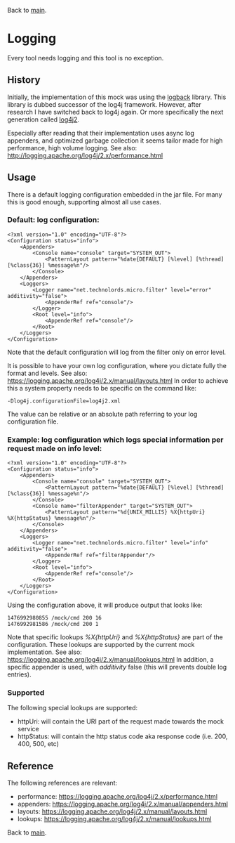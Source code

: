 Back to [main](../README.md).

# Logging
Every tool needs logging and this tool is no exception.

## History
Initially, the implementation of this mock was using the [logback](http://logback.qos.ch/) library. This library is dubbed successor of the log4j framework. However, after research I have switched back to log4j again. Or more specifically the next generation called [log4j2](http://logging.apache.org/log4j/2.x/).

Especially after reading that their implementation uses async log appenders, and optimized garbage collection it seems tailor made for high performance, high volume logging. See also: http://logging.apache.org/log4j/2.x/performance.html
 
## Usage
There is a default logging configuration embedded in the jar file. For many this is good enough, supporting almost all use cases.

### Default: log configuration:

    <?xml version="1.0" encoding="UTF-8"?>
    <Configuration status="info">
        <Appenders>
            <Console name="console" target="SYSTEM_OUT">
                <PatternLayout pattern="%date{DEFAULT} [%level] [%thread] [%class{36}] %message%n"/>
            </Console>
        </Appenders>
        <Loggers>
            <Logger name="net.technolords.micro.filter" level="error" additivity="false">
                <AppenderRef ref="console"/>
            </Logger>
            <Root level="info">
                <AppenderRef ref="console"/>
            </Root>
        </Loggers>
    </Configuration>

Note that the default configuration will log from the filter only on error level.

It is possible to have your own log configuration, where you dictate fully the format and levels. See also: https://logging.apache.org/log4j/2.x/manual/layouts.html
In order to achieve this a system property needs to be specific on the command like:

    -Dlog4j.configurationFile=log4j2.xml

The value can be relative or an absolute path referring to your log configuration file.

### Example: log configuration which logs special information per request made on info level:

    <?xml version="1.0" encoding="UTF-8"?>
    <Configuration status="info">
        <Appenders>
            <Console name="console" target="SYSTEM_OUT">
                <PatternLayout pattern="%date{DEFAULT} [%level] [%thread] [%class{36}] %message%n"/>
            </Console>
            <Console name="filterAppender" target="SYSTEM_OUT">
                <PatternLayout pattern="%d{UNIX_MILLIS} %X{httpUri} %X{httpStatus} %message%n"/>
            </Console>
        </Appenders>
        <Loggers>
            <Logger name="net.technolords.micro.filter" level="info" additivity="false">
                <AppenderRef ref="filterAppender"/>
            </Logger>
            <Root level="info">
                <AppenderRef ref="console"/>
            </Root>
        </Loggers>
    </Configuration>

Using the configuration above, it will produce output that looks like:

    1476992980855 /mock/cmd 200 16
    1476992981586 /mock/cmd 200 1
    
Note that specific lookups _%X{httpUri}_ and _%X{httpStatus}_ are part of the configuration. These lookups are supported by the current mock implementation. 
See also: https://logging.apache.org/log4j/2.x/manual/lookups.html
In addition, a specific appender is used, with _additivity_ false (this will prevents double log entries).

### Supported 
The following special lookups are supported:
* httpUri: will contain the URI part of the request made towards the mock service
* httpStatus: will contain the http status code aka response code (i.e. 200, 400, 500, etc)

## Reference
The following references are relevant:
* performance: https://logging.apache.org/log4j/2.x/performance.html
* appenders: https://logging.apache.org/log4j/2.x/manual/appenders.html
* layouts: https://logging.apache.org/log4j/2.x/manual/layouts.html
* lookups: https://logging.apache.org/log4j/2.x/manual/lookups.html

Back to [main](../README.md).